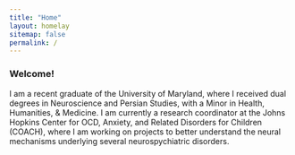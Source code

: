 ```yaml
---
title: "Home"
layout: homelay
sitemap: false
permalink: /
---
```


### Welcome!

I am a recent graduate of the University of Maryland, where I received dual degrees in Neuroscience and Persian Studies, with a Minor in Health, Humanities, & Medicine. 
I am currently a research coordinator at the Johns Hopkins Center for OCD, Anxiety, and Related Disorders for Children (COACH), where I am working on projects to better understand the neural mechanisms underlying several neurospychiatric disorders.